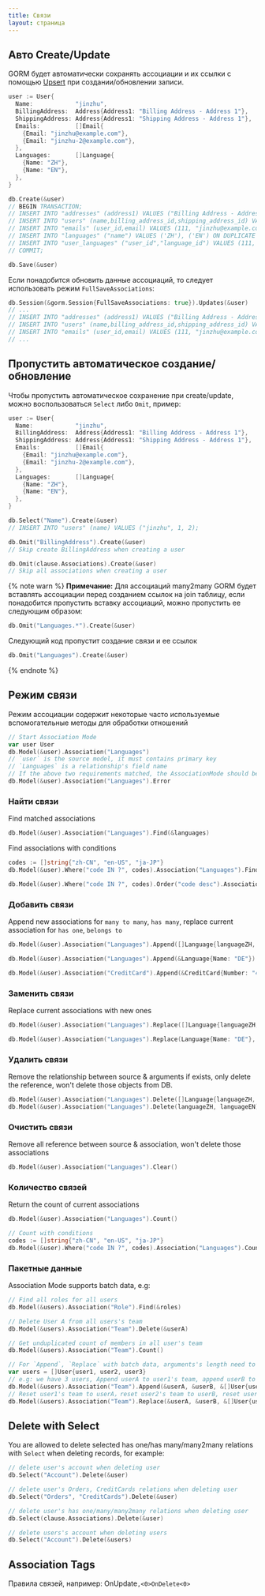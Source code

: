 ```yaml
---
title: Связи
layout: страница
---
```


## Авто Create/Update

GORM будет автоматически сохранять ассоциации и их ссылки с помощью [Upsert](create.html#upsert) при создании/обновлении записи.

```go
user := User{
  Name:            "jinzhu",
  BillingAddress:  Address{Address1: "Billing Address - Address 1"},
  ShippingAddress: Address{Address1: "Shipping Address - Address 1"},
  Emails:          []Email{
    {Email: "jinzhu@example.com"},
    {Email: "jinzhu-2@example.com"},
  },
  Languages:       []Language{
    {Name: "ZH"},
    {Name: "EN"},
  },
}

db.Create(&user)
// BEGIN TRANSACTION;
// INSERT INTO "addresses" (address1) VALUES ("Billing Address - Address 1"), ("Shipping Address - Address 1") ON DUPLICATE KEY DO NOTHING;
// INSERT INTO "users" (name,billing_address_id,shipping_address_id) VALUES ("jinzhu", 1, 2);
// INSERT INTO "emails" (user_id,email) VALUES (111, "jinzhu@example.com"), (111, "jinzhu-2@example.com") ON DUPLICATE KEY DO NOTHING;
// INSERT INTO "languages" ("name") VALUES ('ZH'), ('EN') ON DUPLICATE KEY DO NOTHING;
// INSERT INTO "user_languages" ("user_id","language_id") VALUES (111, 1), (111, 2) ON DUPLICATE KEY DO NOTHING;
// COMMIT;

db.Save(&user)
```

Если понадобится обновить данные ассоциаций, то следует использовать режим `FullSaveAssociations`:

```go
db.Session(&gorm.Session{FullSaveAssociations: true}).Updates(&user)
// ...
// INSERT INTO "addresses" (address1) VALUES ("Billing Address - Address 1"), ("Shipping Address - Address 1") ON DUPLICATE KEY SET address1=VALUES(address1);
// INSERT INTO "users" (name,billing_address_id,shipping_address_id) VALUES ("jinzhu", 1, 2);
// INSERT INTO "emails" (user_id,email) VALUES (111, "jinzhu@example.com"), (111, "jinzhu-2@example.com") ON DUPLICATE KEY SET email=VALUES(email);
// ...
```

## Пропустить автоматическое создание/обновление

Чтобы пропустить автоматическое сохранение при create/update, можно воспользоваться `Select` либо `Omit`, пример:

```go
user := User{
  Name:            "jinzhu",
  BillingAddress:  Address{Address1: "Billing Address - Address 1"},
  ShippingAddress: Address{Address1: "Shipping Address - Address 1"},
  Emails:          []Email{
    {Email: "jinzhu@example.com"},
    {Email: "jinzhu-2@example.com"},
  },
  Languages:       []Language{
    {Name: "ZH"},
    {Name: "EN"},
  },
}

db.Select("Name").Create(&user)
// INSERT INTO "users" (name) VALUES ("jinzhu", 1, 2);

db.Omit("BillingAddress").Create(&user)
// Skip create BillingAddress when creating a user

db.Omit(clause.Associations).Create(&user)
// Skip all associations when creating a user
```

{% note warn %}
**Примечание:** Для ассоциаций many2many GORM будет вставлять ассоциации перед созданием ссылок на join таблицу, если понадобится пропустить вставку ассоциаций, можно пропустить ее следующим образом:

```go
db.Omit("Languages.*").Create(&user)
```

Следующий код пропустит создание связи и ее ссылок

```go
db.Omit("Languages").Create(&user)
```
{% endnote %}


## Режим связи

Режим ассоциации содержит некоторые часто используемые вспомогательные методы для обработки отношений

```go
// Start Association Mode
var user User
db.Model(&user).Association("Languages")
// `user` is the source model, it must contains primary key
// `Languages` is a relationship's field name
// If the above two requirements matched, the AssociationMode should be started successfully, or it should return error
db.Model(&user).Association("Languages").Error
```

### Найти связи

Find matched associations

```go
db.Model(&user).Association("Languages").Find(&languages)
```

Find associations with conditions

```go
codes := []string{"zh-CN", "en-US", "ja-JP"}
db.Model(&user).Where("code IN ?", codes).Association("Languages").Find(&languages)

db.Model(&user).Where("code IN ?", codes).Order("code desc").Association("Languages").Find(&languages)
```

### Добавить связи

Append new associations for `many to many`, `has many`, replace current association for `has one`, `belongs to`

```go
db.Model(&user).Association("Languages").Append([]Language{languageZH, languageEN})

db.Model(&user).Association("Languages").Append(&Language{Name: "DE"})

db.Model(&user).Association("CreditCard").Append(&CreditCard{Number: "411111111111"})
```

### Заменить связи

Replace current associations with new ones

```go
db.Model(&user).Association("Languages").Replace([]Language{languageZH, languageEN})

db.Model(&user).Association("Languages").Replace(Language{Name: "DE"}, languageEN)
```

### Удалить связи

Remove the relationship between source & arguments if exists, only delete the reference, won't delete those objects from DB.

```go
db.Model(&user).Association("Languages").Delete([]Language{languageZH, languageEN})
db.Model(&user).Association("Languages").Delete(languageZH, languageEN)
```

### Очистить связи

Remove all reference between source & association, won't delete those associations

```go
db.Model(&user).Association("Languages").Clear()
```

### Количество связей

Return the count of current associations

```go
db.Model(&user).Association("Languages").Count()

// Count with conditions
codes := []string{"zh-CN", "en-US", "ja-JP"}
db.Model(&user).Where("code IN ?", codes).Association("Languages").Count()
```

### Пакетные данные

Association Mode supports batch data, e.g:

```go
// Find all roles for all users
db.Model(&users).Association("Role").Find(&roles)

// Delete User A from all users's team
db.Model(&users).Association("Team").Delete(&userA)

// Get unduplicated count of members in all user's team
db.Model(&users).Association("Team").Count()

// For `Append`, `Replace` with batch data, arguments's length need to equal to data's length or will return error
var users = []User{user1, user2, user3}
// e.g: we have 3 users, Append userA to user1's team, append userB to user2's team, append userA, userB and userC to user3's team
db.Model(&users).Association("Team").Append(&userA, &userB, &[]User{userA, userB, userC})
// Reset user1's team to userA，reset user2's team to userB, reset user3's team to userA, userB and userC
db.Model(&users).Association("Team").Replace(&userA, &userB, &[]User{userA, userB, userC})
```

## <span id="delete_with_select">Delete with Select</span>

You are allowed to delete selected has one/has many/many2many relations with `Select` when deleting records, for example:

```go
// delete user's account when deleting user
db.Select("Account").Delete(&user)

// delete user's Orders, CreditCards relations when deleting user
db.Select("Orders", "CreditCards").Delete(&user)

// delete user's has one/many/many2many relations when deleting user
db.Select(clause.Associations).Delete(&user)

// delete users's account when deleting users
db.Select("Account").Delete(&users)
```

## <span id="tags">Association Tags</span>

Правила связей, например: OnUpdate<code>,<0>OnDelete<0></td>
</tr>
</tbody>
</table>
